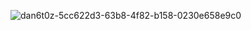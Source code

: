 ![dan6t0z-5cc622d3-63b8-4f82-b158-0230e658e9c0](https://github.com/defalt999/KamikazeStream-ProiectPCLP-/assets/148761587/e06e5c41-e192-49bd-b610-413239b0f7aa)


